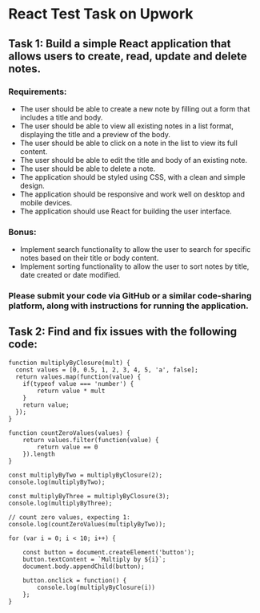 # React Test Task on Upwork

## Task 1: Build a simple React application that allows users to create, read, update and delete notes.
### Requirements:
- The user should be able to create a new note by filling out a form that includes a title and body.
- The user should be able to view all existing notes in a list format, displaying the title and a preview of the body.
- The user should be able to click on a note in the list to view its full content.
- The user should be able to edit the title and body of an existing note.
- The user should be able to delete a note.
- The application should be styled using CSS, with a clean and simple design.
- The application should be responsive and work well on desktop and mobile devices.
- The application should use React for building the user interface.
### Bonus:
- Implement search functionality to allow the user to search for specific notes based on their title or body content.
- Implement sorting functionality to allow the user to sort notes by title, date created or date modified.

### Please submit your code via GitHub or a similar code-sharing platform, along with instructions for running the application.

## Task 2: Find and fix issues with the following code:
```
function multiplyByClosure(mult) {
  const values = [0, 0.5, 1, 2, 3, 4, 5, 'a', false];
  return values.map(function(value) { 
	if(typeof value === 'number') {
		return value * mult
	}
	return value;
  });
}

function countZeroValues(values) {
	return values.filter(function(value) {
		return value == 0
	}).length
}

const multiplyByTwo = multiplyByClosure(2);
console.log(multiplyByTwo);

const multiplyByThree = multiplyByClosure(3);
console.log(multiplyByThree);

// count zero values, expecting 1:
console.log(countZeroValues(multiplyByTwo));

for (var i = 0; i < 10; i++) {
	
	const button = document.createElement('button');
	button.textContent = `Multiply by ${i}`;
	document.body.appendChild(button);

    button.onclick = function() {
        console.log(multiplyByClosure(i))
    };
}
```